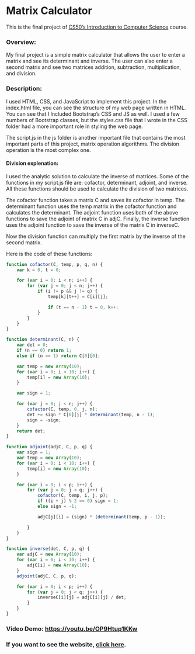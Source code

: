 # Matrix Calculator

This is the final project of [CS50’s Introduction to Computer Science](https://cs50.harvard.edu/x) course.  

### Overview:
My final project is a simple matrix calculator that allows the user to enter a matrix and see its determinant and inverse. The user can also enter a second matrix and see two matrices addition, subtraction, multiplication, and division.

### Description:
I used HTML, CSS, and JavaScript to implement this project. In the index.html file, you can see the structure of my web page written in HTML. You can see that I Included Bootstrap’s CSS and JS as well. I used a few numbers of Bootstrap classes, but the styles.css file that I wrote in the CSS folder had a more important role in styling the web page.

The script.js in the js folder is another important file that contains the most important parts of this project, matrix operation algorithms. The division operation is the most complex one.

#### Division explenation:
I used the analytic solution to calculate the inverse of matrices. Some of the functions in my script.js file are: cofactor, determinant, adjoint, and inverse. All these functions should be used to calculate the division of two matrices.

The cofactor function takes a matrix C and saves its cofactor in temp.
The determinant function uses the temp matrix in the cofactor function and calculates the determinant.
The adjoint function uses both of the above functions to save the adjoint of matrix C in adjC.
Finally, the inverse function uses the adjoint function to save the inverse of the matrix C in inverseC.

Now the division function can multiply the first matrix by the inverse of the second matrix.

Here is the code of these functions:

```javascript
function cofactor(C, temp, p, q, n) {
    var k = 0, t = 0;

    for (var i = 0; i < n; i++) {
        for (var j = 0; j < n; j++) {
            if (i != p && j != q) {
                temp[k][t++] = C[i][j];

                if (t == n - 1) t = 0, k++;
            }
        }
    }
}
```
```javascript
function determinant(C, n) {
    var det = 0;
    if (n == 0) return 1;
    else if (n == 1) return C[0][0];

    var temp = new Array(10);
    for (var i = 0; i < 10; i++) {
        temp[i] = new Array(10);
    }

    var sign = 1;

    for (var j = 0; j < n; j++) {
        cofactor(C, temp, 0, j, n);
        det += sign * C[0][j] * determinant(temp, n - 1);
        sign = -sign;
    }
    return det;
}
```
```javascript
function adjoint(adjC, C, p, q) {
    var sign = 1;
    var temp = new Array(10);
    for (var i = 0; i < 10; i++) {
        temp[i] = new Array(10);
    }

    for (var i = 0; i < p; i++) {
        for (var j = 0; j < q; j++) {
            cofactor(C, temp, i, j, p);
            if ((i + j) % 2 == 0) sign = 1;
            else sign = -1;

            adjC[j][i] = (sign) * (determinant(temp, p - 1));

        }
    }
}
```
```javascript
function inverse(det, C, p, q) {
    var adjC = new Array(10);
    for (var i = 0; i < 10; i++) {
        adjC[i] = new Array(10);
    }
    adjoint(adjC, C, p, q);

    for (var i = 0; i < p; i++) {
        for (var j = 0; j < q; j++) {
            inverseC[i][j] = adjC[i][j] / det;
        }
    }
}
```

### Video Demo:  <https://youtu.be/OP9Htup1KKw>

### If you want to see the website, [click here](https://saeedarv.github.io/CS50xFinalProject/).

